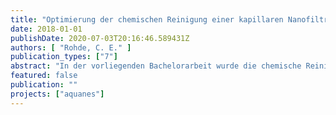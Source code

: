 ```yaml
---
title: "Optimierung der chemischen Reinigung einer kapillaren Nanofiltration im Pilotmaßstab zur Aufbereitung von anoxischem Grundwasser"
date: 2018-01-01
publishDate: 2020-07-03T20:16:46.589431Z
authors: [ "Rohde, C. E." ]
publication_types: ["7"]
abstract: "In der vorliegenden Bachelorarbeit wurde die chemische Reinigung (‚Chemical Enhanced Cleaning‘, CEC) einer kapillaren Nanofiltration (NF) im Pilotmaßstab im Rahmen des Projektes AquaNES am Standort Berlin untersucht. Die Pilotanlage wird anoxisch betrieben, um Membranfouling entgegenzuwirken. Für die Optimierung der chemischen Reinigung wurde die kombinierte Reinigung von Säure-Lauge-Säure durchgeführt, was zu verschlechterten Rückhalteeigenschaften geführt hat. Zusätzlich wurde Salzsäure (HCl) zum Reinigungsprozess hinzugefügt, wodurch eine Regeneration des Transmembrandrucks (‚Trans Membrane Pressure‘, TMP) >100 % erzeugte wurde. Die Effektivität der Reinigung auch nach Verringerung der Ascorbinsäurekonzentration zeigte, dass HCl Ascorbinsäure (Asc, C6H8O6) als saure Reinigungschemikalie ersetzen könnte. Der Druckverlust über die Membran (‚Pressure Drop‘, PD) wurde durch Störungen im Betrieb stark negativ beeinflusst und konnte über die Durchführung eines Luftintegritätstests (‚Air Integrity Test, AIT) regeneriert werden. Mit der zusätzlichen Verlängerung des Rückspülintervalls und der damit verbundenen geringeren Foulingbelastung der Membran konnten die Chemikalienkosten für die Reinigung um über 90 % reduziert werden. Weiterführende Versuche müssen die beobachteten Zusammenhänge validieren."
featured: false
publication: ""
projects: ["aquanes"]
---
```


